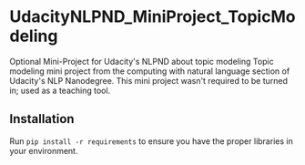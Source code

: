 # UdacityNLPND_MiniProject_TopicModeling
Optional Mini-Project for Udacity's NLPND about topic modeling
Topic modeling mini project from the computing with natural language section of Udacity's NLP Nanodegree.
This mini project wasn't required to be turned in; used as a teaching tool.

## Installation
Run `pip install -r requirements` to ensure you have the proper libraries in your environment.
